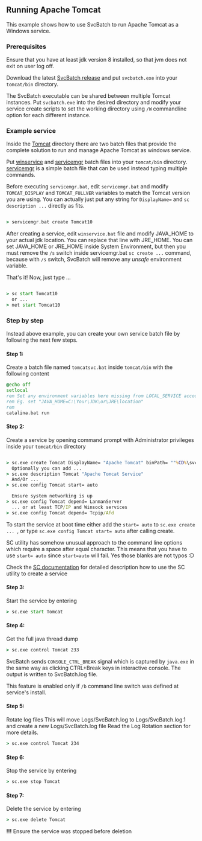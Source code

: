 ## Running Apache Tomcat

This example shows how to use SvcBatch to run Apache Tomcat
as a Windows service.


### Prerequisites

Ensure that you have at least jdk version 8 installed, so that
jvm does not exit on user log off.

Download the latest [SvcBatch release](https://github.com/mturk/svcbatch/releases)
and put `svcbatch.exe` into your `tomcat/bin` directory.

The SvcBatch executable can be shared between multiple Tomcat instances.
Put `svcbatch.exe` into the desired directory and modify
your service create scripts to set the working directory  using `/W`
commandline option for each different instance.


### Example service

Inside the [Tomcat](tomcat/) directory there are two batch files that
provide the complete solution to run and manage Apache Tomcat as
windows service.


Put [winservice](tomcat/winservice.bat) and [servicemgr](tomcat/servicemgr.bat)
batch files into your `tomcat/bin` directory.
[servicemgr](omcat/servicemgr.bat) is a simple batch file
that can be used instead typing multiple commands.

Before executing `servicemgr.bat`, edit `servicemgr.bat` and modify
`TOMCAT_DISPLAY` and `TOMCAT_FULLVER` variables to match the Tomcat
version you are using. You can actually just put any string
for `DisplayName=` and `sc description ...` directly as fits.


```cmd

> servicemgr.bat create Tomcat10

```

After creating a service, edit `winservice.bat` file and modify
JAVA_HOME to your actual jdk location. You can replace that line
with JRE_HOME. You can set JAVA_HOME or JRE_HOME inside
System Environment, but then you must remove the `/s` switch inside
servicemgr.bat `sc create ...` command, because with `/s` switch, SvcBatch
will remove any *unsafe* environment variable.

That's it! Now, just type ...
```cmd

> sc start Tomcat10
  or ...
> net start Tomcat10

```

### Step by step

Instead above example, you can create your own
service batch file by following the next few steps.

#### Step 1:
Create a batch file named `tomcatsvc.bat` inside `tomcat/bin`
with the following content

```cmd
@echo off
setlocal
rem Set any environment variables here missing from LOCAL_SERVICE account
rem Eg. set "JAVA_HOME=C:\Your\JDK\or\JRE\location"
rem
catalina.bat run

```

#### Step 2:
Create a service by opening command prompt with Administrator
privileges inside your `tomcat/bin` directory

```cmd

> sc.exe create Tomcat DisplayName= "Apache Tomcat" binPath= ""%CD%\svcbatch.exe" /b tomcatsvc.bat"
  Optionally you can add ...
> sc.exe description Tomcat "Apache Tomcat Service"
  And/Or ...
> sc.exe config Tomcat start= auto

  Ensure system networking is up
> sc.exe config Tomcat depend= LanmanServer
  ... or at least TCP/IP and Winsock services
> sc.exe config Tomcat depend= Tcpip/Afd

```

To start the service at boot time either add the `start= auto` to `sc.exe create ... `,
or type `sc.exe config Tomcat start= auto` after calling create.

SC utility has somehow unusual approach to the command line options
which require a space after equal character. This means that you have
to use `start= auto` since `start=auto` will fail. Yes those
blanks are not typos :D

Check the [SC documentation](https://docs.microsoft.com/en-us/windows-server/administration/windows-commands/sc-create)
for detailed description how to use the SC utility to create a service

#### Step 3:
Start the service by entering

```cmd
> sc.exe start Tomcat

```

#### Step 4:
Get the full java thread dump

```cmd
> sc.exe control Tomcat 233

```
SvcBatch sends `CONSOLE_CTRL_BREAK` signal which is captured
by `java.exe` in the same way as clicking CTRL+Break keys in interactive console.
The output is written to SvcBatch.log file.

This feature is enabled only if `/b` command line switch was
defined at service's install.

#### Step 5:
Rotate log files
This will move Logs/SvcBatch.log to Logs/SvcBatch.log.1
and create a new Logs/SvcBatch.log file
Read the Log Rotation section for more details.

```cmd
> sc.exe control Tomcat 234

```

#### Step 6:
Stop the service by entering

```cmd
> sc.exe stop Tomcat

```

#### Step 7:
Delete the service by entering

```cmd
> sc.exe delete Tomcat

```

**!!!** Ensure the service was stopped before deletion
